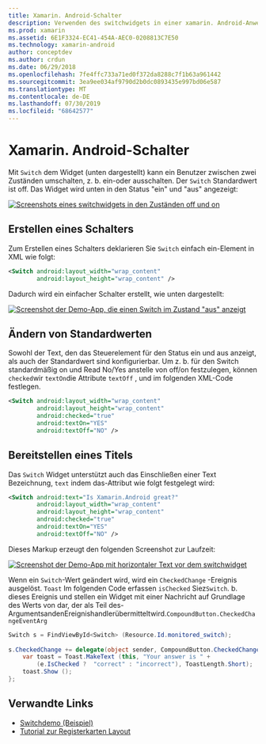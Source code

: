 ```yaml
---
title: Xamarin. Android-Schalter
description: Verwenden des switchwidgets in einer xamarin. Android-Anwendung
ms.prod: xamarin
ms.assetid: 6E1F3324-EC41-454A-AEC0-0208813C7E50
ms.technology: xamarin-android
author: conceptdev
ms.author: crdun
ms.date: 06/29/2018
ms.openlocfilehash: 7fe4ffc733a71ed0f372da8288c7f1b63a961442
ms.sourcegitcommit: 3ea9ee034af9790d2b0dc0893435e997bd06e587
ms.translationtype: MT
ms.contentlocale: de-DE
ms.lasthandoff: 07/30/2019
ms.locfileid: "68642577"
---
```

# <a name="xamarinandroid-switch"></a>Xamarin. Android-Schalter

Mit `Switch` dem Widget (unten dargestellt) kann ein Benutzer zwischen zwei Zuständen umschalten, z. b. ein-oder ausschalten. Der `Switch` Standardwert ist off. Das Widget wird unten in den Status "ein" und "aus" angezeigt:

[![Screenshots eines switchwidgets in den Zuständen off und on](switch-images/16-switch-onoff.png)](switch-images/16-switch-onoff.png#lightbox)

## <a name="creating-a-switch"></a>Erstellen eines Schalters

Zum Erstellen eines Schalters deklarieren Sie `Switch` einfach ein-Element in XML wie folgt:

```xml
<Switch android:layout_width="wrap_content"
        android:layout_height="wrap_content" />
```

Dadurch wird ein einfacher Schalter erstellt, wie unten dargestellt:

[![Screenshot der Demo-App, die einen Switch im Zustand "aus" anzeigt](switch-images/07-switch.png)](switch-images/07-switch.png#lightbox)

## <a name="changing-default-values"></a>Ändern von Standardwerten

Sowohl der Text, den das Steuerelement für den Status ein und aus anzeigt, als auch der Standardwert sind konfigurierbar. Um z. b. für den Switch standardmäßig on und Read No/Yes anstelle von off/on festzulegen, können `checked`wir `textOn`die Attribute `textOff` , und im folgenden XML-Code festlegen.

```xml
<Switch android:layout_width="wrap_content"
        android:layout_height="wrap_content"
        android:checked="true"
        android:textOn="YES"
        android:textOff="NO" />
```



## <a name="providing-a-title"></a>Bereitstellen eines Titels

Das `Switch` Widget unterstützt auch das Einschließen einer Text Bezeichnung, `text` indem das-Attribut wie folgt festgelegt wird:

```xml
<Switch android:text="Is Xamarin.Android great?"
        android:layout_width="wrap_content"
        android:layout_height="wrap_content"
        android:checked="true"
        android:textOn="YES"
        android:textOff="NO" />
```

Dieses Markup erzeugt den folgenden Screenshot zur Laufzeit:

[![Screenshot der Demo-App mit horizontaler Text vor dem switchwidget](switch-images/08-switch.png)](switch-images/08-switch.png#lightbox)

Wenn ein `Switch`-Wert geändert wird, wird ein `CheckedChange` -Ereignis ausgelöst.
`Toast` Im folgenden Code erfassen `isChecked` Siez`Switch`. b. dieses Ereignis und stellen ein Widget mit einer Nachricht auf Grundlage des Werts von dar, der als Teil des- ArgumentsandenEreignishandlerübermitteltwird.`CompoundButton.CheckedChangeEventArg`

```csharp
Switch s = FindViewById<Switch> (Resource.Id.monitored_switch);
           
s.CheckedChange += delegate(object sender, CompoundButton.CheckedChangeEventArgs e) {
    var toast = Toast.MakeText (this, "Your answer is " +
        (e.IsChecked ?  "correct" : "incorrect"), ToastLength.Short);
    toast.Show ();
};
```


## <a name="related-links"></a>Verwandte Links

- [Switchdemo (Beispiel)](https://docs.microsoft.com/samples/xamarin/monodroid-samples/switchdemo)
- [Tutorial zur Registerkarten Layout](~/android/user-interface/layouts/tab-layout/index.md)
